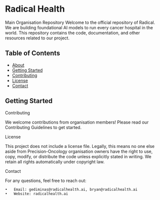 # Radical Health 
Main Organisation Repository
Welcome to the official repository of Radical. We are building foundational AI models to run every cancer hospital in the world. This repository contains the code, documentation, and other resources related to our project.

## Table of Contents

- [About](#about)
- [Getting Started](#getting-started)
- [Contributing](#contributing)
- [License](#license)
- [Contact](#contact)

## Getting Started

Contributing

We welcome contributions from organisation members! Please read our Contributing Guidelines to get started.

License

This project does not include a license file. Legally, this means no one else aside from Precision-Oncology organisation owners have the right to use, copy, modify, or distribute the code unless explicitly stated in writing. We retain all rights automatically under copyright law. 

Contact

For any questions, feel free to reach out:

	•	Email: gediminas@radicalhealth.ai, bryan@radicalhealth.ai
	•	Website: radicalhealth.ai
